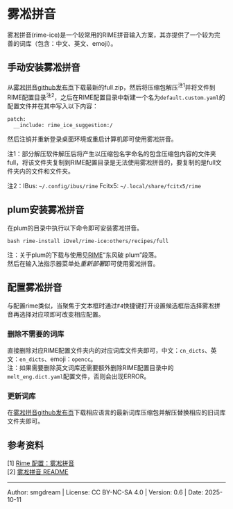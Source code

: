 # 雾凇拼音
雾凇拼音(rime-ice)是一个较常用的RIME拼音输入方案，其亦提供了一个较为完善的词库（包含：中文、英文、emoji）。  

## 手动安装雾凇拼音
从[雾凇拼音github发布页](https://github.com/iDvel/rime-ice)下载最新的full.zip，然后将压缩包解压<sup>注1</sup>并将文件到RIME配置目录<sup>注2</sup>，之后在RIME配置目录中新建一个名为`default.custom.yaml`的配置文件并在其中写入以下内容：  
```
patch:
  __include: rime_ice_suggestion:/
```
然后注销并重新登录桌面环境或重启计算机即可使用雾凇拼音。  

注1：部分解压软件解压后将产生以压缩包名字命名的包含压缩包内容的文件夹full，将该文件夹复制到RIME配置目录是无法使用雾凇拼音的，要复制的是full文件夹内的文件和文件夹。

注2：IBus: `~/.config/ibus/rime` Fcitx5: `~/.local/share/fcitx5/rime` 

## plum安装雾凇拼音
在plum的目录中执行以下命令即可安装雾凇拼音。  
```
bash rime-install iDvel/rime-ice:others/recipes/full
```
注：关于plum的下载与使用见[RIME](rime.md)“东风破 plum”段落。  
然后在输入法指示器菜单处*重新部署*即可使用雾凇拼音。  

## 配置雾凇拼音
与配置rime类似，当聚焦于文本框时通过`F4`快捷键打开设置候选框后选择雾凇拼音再选择对应项即可改变相应配置。  

### 删除不需要的词库
直接删除对应RIME配置文件夹内的对应词库文件夹即可，中文：`cn_dicts`、英文：`en_dicts`、emoji：`opencc`。  
注：如果需要删除英文词库还需要额外删除RIME配置目录中的`melt_eng.dict.yaml`配置文件，否则会出现ERROR。  

### 更新词库
在[雾凇拼音github发布页](https://github.com/iDvel/rime-ice/releases)下载相应语言的最新词库压缩包并解压替换相应的旧词库文件夹即可。  

## 参考资料
\[1\] [Rime 配置：雾凇拼音](https://dvel.me/posts/rime-ice/)  
\[2\] [雾凇拼音 README](https://github.com/iDvel/rime-ice/blob/main/README.md)  

---
Author: smgdream | License: CC BY-NC-SA 4.0 | Version: 0.6 | Date: 2025-10-11
